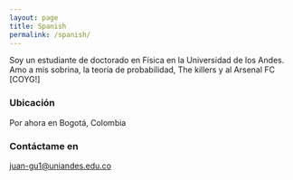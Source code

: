 ```yaml
---
layout: page
title: Spanish
permalink: /spanish/
---
```


Soy un estudiante de doctorado en Física en la Universidad de los Andes. Amo a mis sobrina, la teoría de probabilidad, The killers y al Arsenal FC [COYG!]

### Ubicación

Por ahora en Bogotá, Colombia

### Contáctame en

[juan-gu1@uniandes.edu.co](mailto:juan-gu1@uniandes.edu.co)

